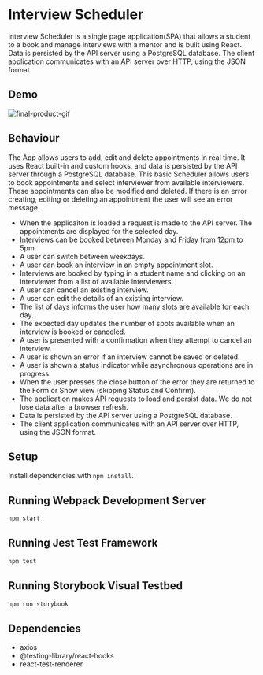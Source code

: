 # Interview Scheduler

Interview Scheduler is a single page application(SPA) that allows a student to a book and manage interviews with a mentor and is built using React. Data is persisted by the API server using a PostgreSQL database. The client application communicates with an API server over HTTP, using the JSON format.

## Demo

![final-product-gif](https://gifcap.dev/de391701-1f3d-4e49-bb3e-414b29d96293)

## Behaviour

The App allows users to add, edit and delete appointments in real time. It uses React built-in and custom hooks, and data is persisted by the API server through a PostgreSQL database.
This basic Scheduler allows users to book appointments and select interviewer from available interviewers. These appointments can also be modified and deleted. If there is an error creating, editing or deleting an appointment the user will see an error message.

- When the applicaiton is loaded a request is made to the API server. The appointments are displayed for the selected day.
- Interviews can be booked between Monday and Friday from 12pm to 5pm.
- A user can switch between weekdays.
- A user can book an interview in an empty appointment slot.
- Interviews are booked by typing in a student name and clicking on an interviewer from a list of available interviewers.
- A user can cancel an existing interview.
- A user can edit the details of an existing interview.
- The list of days informs the user how many slots are available for each day.
- The expected day updates the number of spots available when an interview is booked or canceled.
- A user is presented with a confirmation when they attempt to cancel an interview.
- A user is shown an error if an interview cannot be saved or deleted.
- A user is shown a status indicator while asynchronous operations are in progress.
- When the user presses the close button of the error they are returned to the Form or Show view (skipping Status and Confirm).
- The application makes API requests to load and persist data. We do not lose data after a browser refresh.
- Data is persisted by the API server using a PostgreSQL database.
- The client application communicates with an API server over HTTP, using the JSON format.

## Setup

Install dependencies with `npm install`.

## Running Webpack Development Server

```sh
npm start
```

## Running Jest Test Framework

```sh
npm test
```

## Running Storybook Visual Testbed

```sh
npm run storybook
```

## Dependencies

- axios
- @testing-library/react-hooks
- react-test-renderer

